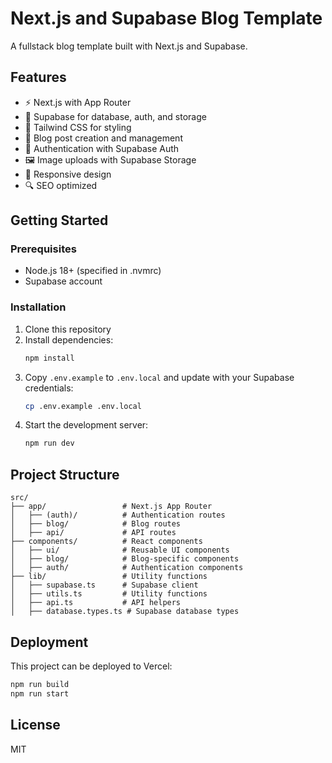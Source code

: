 # Next.js and Supabase Blog Template

A fullstack blog template built with Next.js and Supabase.

## Features

- ⚡️ Next.js with App Router
- 💾 Supabase for database, auth, and storage
- 🎨 Tailwind CSS for styling
- 📝 Blog post creation and management
- 🔐 Authentication with Supabase Auth
- 🖼️ Image uploads with Supabase Storage
- 📱 Responsive design
- 🔍 SEO optimized

## Getting Started

### Prerequisites

- Node.js 18+ (specified in .nvmrc)
- Supabase account

### Installation

1. Clone this repository
2. Install dependencies:
   ```bash
   npm install
   ```
3. Copy `.env.example` to `.env.local` and update with your Supabase credentials:
   ```bash
   cp .env.example .env.local
   ```
4. Start the development server:
   ```bash
   npm run dev
   ```

## Project Structure

```
src/
├── app/                 # Next.js App Router
│   ├── (auth)/          # Authentication routes
│   ├── blog/            # Blog routes
│   ├── api/             # API routes
├── components/          # React components
│   ├── ui/              # Reusable UI components
│   ├── blog/            # Blog-specific components
│   ├── auth/            # Authentication components
├── lib/                 # Utility functions
│   ├── supabase.ts      # Supabase client
│   ├── utils.ts         # Utility functions
│   ├── api.ts           # API helpers
│   ├── database.types.ts # Supabase database types
```

## Deployment

This project can be deployed to Vercel:

```bash
npm run build
npm run start
```

## License

MIT